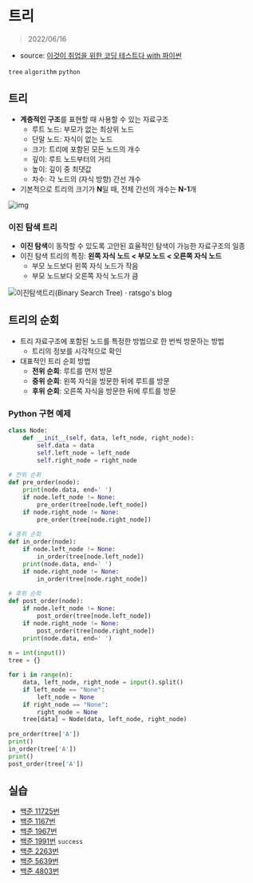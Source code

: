 # 트리

> 2022/06/16

- source: [이것이 취업을 위한 코딩 테스트다 with 파이썬](https://www.youtube.com/playlist?list=PLRx0vPvlEmdAghTr5mXQxGpHjWqSz0dgC)

`tree` `algorithm` `python`



## 트리

- **계층적인 구조**를 표현할 때 사용할 수 있는 자료구조
  - 루트 노드: 부모가 없는 최상위 노드
  - 단말 노드: 자식이 없는 노드
  - 크기: 트리에 포함된 모든 노드의 개수
  - 깊이: 루트 노드부터의 거리
  - 높이: 깊이 중 최댓값
  - 차수: 각 노드의 (자식 방향) 간선 개수
- 기본적으로 트리의 크기가 **N**일 때, 전체 간선의 개수는 **N-1**개



![img](https://velog.velcdn.com/images%2Fmuchogusto%2Fpost%2F7a926065-c1dd-4d07-9541-b7f386ce0d7c%2Fimage.png)



### 이진 탐색 트리

- **이진 탐색**이 동작할 수 있도록 고안된 효율적인 탐색이 가능한 자료구조의 일종
- 이진 탐색 트리의 특징: **왼쪽 자식 노드 < 부모 노드 < 오른쪽 자식 노드**
  - 부모 노드보다 왼쪽  자식 노드가 작음
  - 부모 노드보다 오른쪽 자식 노드가 큼



![이진탐색트리(Binary Search Tree) · ratsgo's blog](https://i.imgur.com/po0R4GB.png)



## 트리의 순회

- 트리 자료구조에 포함된 노드를 특정한 방법으로 한 번씩 방문하는 방법
  - 트리의 정보를 시각적으로 확인
- 대표적인 트리 순회 방법
  - __전위 순회__: 루트를 먼저 방문
  - __중위 순회__: 왼쪽 자식을 방문한 뒤에 루트를 방문
  - __후위 순회__: 오른쪽 자식을 방문한 뒤에 루트를 방문



### Python 구현 예제

```python
class Node:
    def __init__(self, data, left_node, right_node):
        self.data = data
        self.left_node = left_node
        self.right_node = right_node
        
# 전위 순회
def pre_order(node):
	print(node.data, end=' ')
    if node.left_node != None:
    	pre_order(tree[node.left_node])
    if node.right_node != None:
        pre_order(tree[node.right_node])
            
# 중위 순회
def in_order(node):
	if node.left_node != None:
    	in_order(tree[node.left_node])
    print(node.data, end=' ')
    if node.right_node != None:
        in_order(tree[node.right_node])
            
# 후위 순회
def post_order(node):
	if node.left_node != None:
    	post_order(tree[node.left_node])
    if node.right_node != None:
        post_order(tree[node.right_node])
    print(node.data, end=' ')
        
n = int(input())
tree = {}

for i in range(n):
    data, left_node, right_node = input().split()
    if left_node == "None":
        left_node = None
    if right_node == "None":
        right_node = None
    tree[data] = Node(data, left_node, right_node)
    
pre_order(tree['A'])
print()
in_order(tree['A'])
print()
post_order(tree['A'])
```



## 실습

- [백준 11725번](https://www.acmicpc.net/problem/11725)
- [백준 1167번](https://www.acmicpc.net/problem/1167)
- [백준 1967번](https://www.acmicpc.net/problem/1967)
- [백준 1991번](https://www.acmicpc.net/problem/1991) `success`
- [백준 2263번](https://www.acmicpc.net/problem/2263)
- [백준 5639번](https://www.acmicpc.net/problem/5639)
- [백준 4803번](https://www.acmicpc.net/problem/4803)
